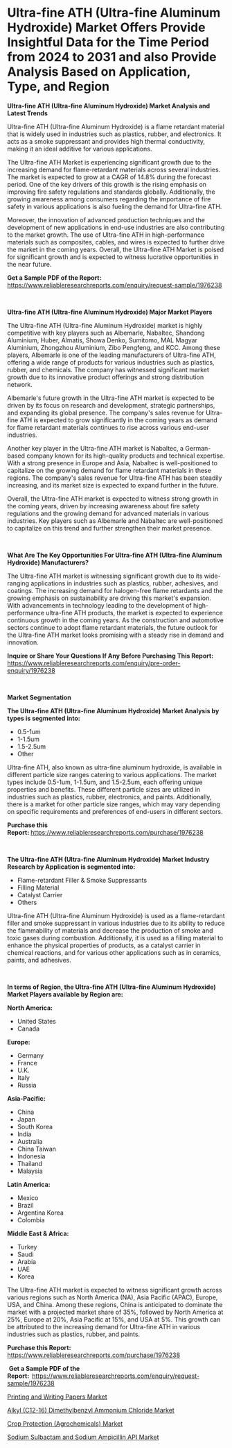 <p><h1>Ultra-fine ATH (Ultra-fine Aluminum Hydroxide) Market Offers Provide Insightful Data for the Time Period from 2024 to 2031 and also Provide Analysis Based on Application, Type, and Region</h1></p><p><strong>Ultra-fine ATH (Ultra-fine Aluminum Hydroxide) Market Analysis and Latest Trends</strong></p>
<p><p>Ultra-fine ATH (Ultra-fine Aluminum Hydroxide) is a flame retardant material that is widely used in industries such as plastics, rubber, and electronics. It acts as a smoke suppressant and provides high thermal conductivity, making it an ideal additive for various applications.</p><p>The Ultra-fine ATH Market is experiencing significant growth due to the increasing demand for flame-retardant materials across several industries. The market is expected to grow at a CAGR of 14.8% during the forecast period. One of the key drivers of this growth is the rising emphasis on improving fire safety regulations and standards globally. Additionally, the growing awareness among consumers regarding the importance of fire safety in various applications is also fueling the demand for Ultra-fine ATH.</p><p>Moreover, the innovation of advanced production techniques and the development of new applications in end-use industries are also contributing to the market growth. The use of Ultra-fine ATH in high-performance materials such as composites, cables, and wires is expected to further drive the market in the coming years. Overall, the Ultra-fine ATH Market is poised for significant growth and is expected to witness lucrative opportunities in the near future.</p></p>
<p><strong>Get a Sample PDF of the Report:&nbsp;</strong> <a href="https://www.reliableresearchreports.com/enquiry/request-sample/1976238">https://www.reliableresearchreports.com/enquiry/request-sample/1976238</a></p>
<p>&nbsp;</p>
<p><strong>Ultra-fine ATH (Ultra-fine Aluminum Hydroxide) Major Market Players</strong></p>
<p><p>The Ultra-fine ATH (Ultra-fine Aluminum Hydroxide) market is highly competitive with key players such as Albemarle, Nabaltec, Shandong Aluminium, Huber, Almatis, Showa Denko, Sumitomo, MAL Magyar Aluminium, Zhongzhou Aluminium, Zibo Pengfeng, and KCC. Among these players, Albemarle is one of the leading manufacturers of Ultra-fine ATH, offering a wide range of products for various industries such as plastics, rubber, and chemicals. The company has witnessed significant market growth due to its innovative product offerings and strong distribution network.</p><p>Albemarle's future growth in the Ultra-fine ATH market is expected to be driven by its focus on research and development, strategic partnerships, and expanding its global presence. The company's sales revenue for Ultra-fine ATH is expected to grow significantly in the coming years as demand for flame retardant materials continues to rise across various end-user industries.</p><p>Another key player in the Ultra-fine ATH market is Nabaltec, a German-based company known for its high-quality products and technical expertise. With a strong presence in Europe and Asia, Nabaltec is well-positioned to capitalize on the growing demand for flame retardant materials in these regions. The company's sales revenue for Ultra-fine ATH has been steadily increasing, and its market size is expected to expand further in the future.</p><p>Overall, the Ultra-fine ATH market is expected to witness strong growth in the coming years, driven by increasing awareness about fire safety regulations and the growing demand for advanced materials in various industries. Key players such as Albemarle and Nabaltec are well-positioned to capitalize on this trend and further strengthen their market presence.</p></p>
<p>&nbsp;</p>
<p><strong>What Are The Key Opportunities For Ultra-fine ATH (Ultra-fine Aluminum Hydroxide) Manufacturers?</strong></p>
<p><p>The Ultra-fine ATH market is witnessing significant growth due to its wide-ranging applications in industries such as plastics, rubber, adhesives, and coatings. The increasing demand for halogen-free flame retardants and the growing emphasis on sustainability are driving this market's expansion. With advancements in technology leading to the development of high-performance ultra-fine ATH products, the market is expected to experience continuous growth in the coming years. As the construction and automotive sectors continue to adopt flame retardant materials, the future outlook for the Ultra-fine ATH market looks promising with a steady rise in demand and innovation.</p></p>
<p><strong>Inquire or Share Your Questions If Any Before Purchasing This Report:</strong> <a href="https://www.reliableresearchreports.com/enquiry/pre-order-enquiry/1976238">https://www.reliableresearchreports.com/enquiry/pre-order-enquiry/1976238</a></p>
<p>&nbsp;</p>
<p><strong>Market Segmentation</strong></p>
<p><strong>The Ultra-fine ATH (Ultra-fine Aluminum Hydroxide) Market Analysis by types is segmented into:</strong></p>
<p><ul><li>0.5-1um</li><li>1-1.5um</li><li>1.5-2.5um</li><li>Other</li></ul></p>
<p><p>Ultra-fine ATH, also known as ultra-fine aluminum hydroxide, is available in different particle size ranges catering to various applications. The market types include 0.5-1um, 1-1.5um, and 1.5-2.5um, each offering unique properties and benefits. These different particle sizes are utilized in industries such as plastics, rubber, electronics, and paints. Additionally, there is a market for other particle size ranges, which may vary depending on specific requirements and preferences of end-users in different sectors.</p></p>
<p><strong>Purchase this Report:&nbsp;</strong><a href="https://www.reliableresearchreports.com/purchase/1976238">https://www.reliableresearchreports.com/purchase/1976238</a></p>
<p>&nbsp;</p>
<p><strong>The Ultra-fine ATH (Ultra-fine Aluminum Hydroxide) Market Industry Research by Application is segmented into:</strong></p>
<p><ul><li>Flame-retardant Filler & Smoke Suppressants</li><li>Filling Material</li><li>Catalyst Carrier</li><li>Others</li></ul></p>
<p><p>Ultra-fine ATH (Ultra-fine Aluminum Hydroxide) is used as a flame-retardant filler and smoke suppressant in various industries due to its ability to reduce the flammability of materials and decrease the production of smoke and toxic gases during combustion. Additionally, it is used as a filling material to enhance the physical properties of products, as a catalyst carrier in chemical reactions, and for various other applications such as in ceramics, paints, and adhesives.</p></p>
<p>&nbsp;</p>
<p><strong>In terms of Region, the Ultra-fine ATH (Ultra-fine Aluminum Hydroxide) Market Players available by Region are:</strong></p>
<p>
    <p> <strong> North America: </strong>
        <ul>
            <li>United States</li>
            <li>Canada</li>
        </ul>
        </p> 
    <p> <strong> Europe: </strong>
        <ul>
            <li>Germany</li>
            <li>France</li>
            <li>U.K.</li>
            <li>Italy</li>
            <li>Russia</li>
        </ul>
        </p> 
    <p> <strong> Asia-Pacific: </strong>
        <ul>
            <li>China</li>
            <li>Japan</li>
            <li>South Korea</li>
            <li>India</li>
            <li>Australia</li>
            <li>China Taiwan</li>
            <li>Indonesia</li>
            <li>Thailand</li>
            <li>Malaysia</li>
        </ul>
        </p> 
    <p> <strong> Latin America: </strong>
        <ul>
            <li>Mexico</li>
            <li>Brazil</li>
            <li>Argentina Korea</li>
            <li>Colombia</li>
        </ul>
        </p> 
    <p> <strong> Middle East & Africa: </strong>
        <ul>
            <li>Turkey</li>
            <li>Saudi</li>
            <li>Arabia</li>
            <li>UAE</li>
            <li>Korea</li>
        </ul>
    </p>
    </p>
<p><p>The Ultra-fine ATH market is expected to witness significant growth across various regions such as North America (NA), Asia Pacific (APAC), Europe, USA, and China. Among these regions, China is anticipated to dominate the market with a projected market share of 35%, followed by North America at 25%, Europe at 20%, Asia Pacific at 15%, and USA at 5%. This growth can be attributed to the increasing demand for Ultra-fine ATH in various industries such as plastics, rubber, and paints.</p></p>
<p><strong>Purchase this Report: </strong><a href="https://www.reliableresearchreports.com/purchase/1976238">https://www.reliableresearchreports.com/purchase/1976238</a></p>
<p>&nbsp;<strong>Get a Sample PDF of the Report:&nbsp;&nbsp;</strong><a href="https://www.reliableresearchreports.com/enquiry/request-sample/1976238">https://www.reliableresearchreports.com/enquiry/request-sample/1976238</a></p>
<p><strong></strong></p>
<p><p><a href="https://issuu.com/reportprime-2/docs/printing-and-writing-papers-market-size-2030.pptx">Printing and Writing Papers Market</a></p><p><a href="https://github.com/eeaveuhhh/Market-Research-Report-List-1/blob/main/alkyl-c12-16-dimethylbenzyl-ammonium-chloride-market.md">Alkyl (C12-16) Dimethylbenzyl Ammonium Chloride Market</a></p><p><a href="https://github.com/brentleyjimmiealvaradoz4l1rea/Market-Research-Report-List-1/blob/main/crop-protection-agrochemicals-market.md">Crop Protection (Agrochemicals) Market</a></p><p><a href="https://issuu.com/reportprime-2/docs/sodium-sulbactam-and-sodium-ampicillin-api-market-">Sodium Sulbactam and Sodium Ampicillin API Market</a></p></p>